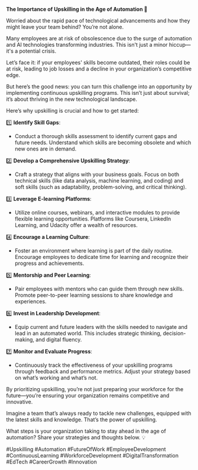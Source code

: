 **The Importance of Upskilling in the Age of Automation 🤖**

Worried about the rapid pace of technological advancements and how they might leave your team behind? You’re not alone.

Many employees are at risk of obsolescence due to the surge of automation and AI technologies transforming industries. This isn't just a minor hiccup—it's a potential crisis.

Let’s face it: if your employees' skills become outdated, their roles could be at risk, leading to job losses and a decline in your organization’s competitive edge.

But here’s the good news: you can turn this challenge into an opportunity by implementing continuous upskilling programs. This isn’t just about survival; it’s about thriving in the new technological landscape.

Here’s why upskilling is crucial and how to get started:

1️⃣ **Identify Skill Gaps**:
   - Conduct a thorough skills assessment to identify current gaps and future needs. Understand which skills are becoming obsolete and which new ones are in demand.

2️⃣ **Develop a Comprehensive Upskilling Strategy**:
   - Craft a strategy that aligns with your business goals. Focus on both technical skills (like data analysis, machine learning, and coding) and soft skills (such as adaptability, problem-solving, and critical thinking).

3️⃣ **Leverage E-learning Platforms**:
   - Utilize online courses, webinars, and interactive modules to provide flexible learning opportunities. Platforms like Coursera, LinkedIn Learning, and Udacity offer a wealth of resources.

4️⃣ **Encourage a Learning Culture**:
   - Foster an environment where learning is part of the daily routine. Encourage employees to dedicate time for learning and recognize their progress and achievements.

5️⃣ **Mentorship and Peer Learning**:
   - Pair employees with mentors who can guide them through new skills. Promote peer-to-peer learning sessions to share knowledge and experiences.

6️⃣ **Invest in Leadership Development**:
   - Equip current and future leaders with the skills needed to navigate and lead in an automated world. This includes strategic thinking, decision-making, and digital fluency.

7️⃣ **Monitor and Evaluate Progress**:
   - Continuously track the effectiveness of your upskilling programs through feedback and performance metrics. Adjust your strategy based on what’s working and what’s not.

By prioritizing upskilling, you’re not just preparing your workforce for the future—you’re ensuring your organization remains competitive and innovative.

Imagine a team that’s always ready to tackle new challenges, equipped with the latest skills and knowledge. That’s the power of upskilling.

What steps is your organization taking to stay ahead in the age of automation? Share your strategies and thoughts below. 💡

#Upskilling #Automation #FutureOfWork #EmployeeDevelopment #ContinuousLearning #WorkforceDevelopment #DigitalTransformation #EdTech #CareerGrowth #Innovation


